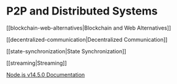 # P2P and Distributed Systems

[[blockchain-web-alternatives|Blockchain and Web Alternatives]]

[[decentralized-communication|Decentralized Communication]]

[[state-synchronization|State Synchronization]]

[[streaming|Streaming]]

[Node.js v14.5.0 Documentation](https://nodejs.org/api/cluster.html)
